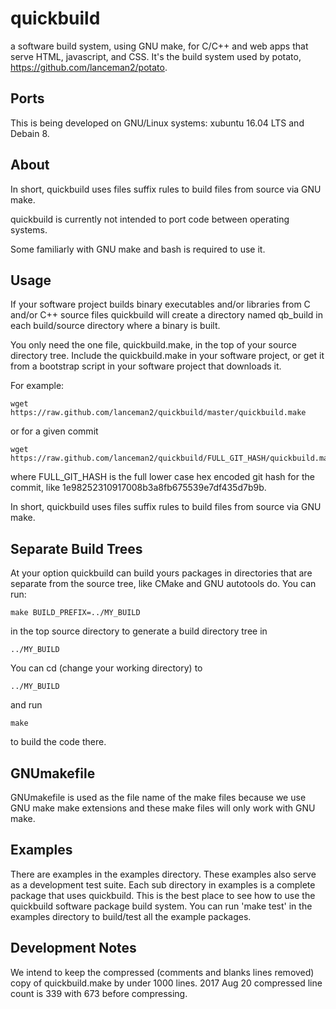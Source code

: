 # quickbuild

a software build system, using GNU make, for C/C++ and web apps
that serve HTML, javascript, and CSS.  It's the build system used
by potato, https://github.com/lanceman2/potato.

## Ports

This is being developed on GNU/Linux systems: xubuntu 16.04 LTS
and Debain 8.

## About

In short, quickbuild uses files suffix rules to build files from source
via GNU make.

quickbuild is currently not intended to port code between operating
systems.

Some familiarly with GNU make and bash is required to use it.


## Usage

If your software project builds binary executables and/or libraries from C
and/or C++ source files quickbuild will create a directory named qb_build
in each build/source directory where a binary is built.

You only need the one file, quickbuild.make, in the top of your source
directory tree.  Include the quickbuild.make in your software project, or
get it from a bootstrap script in your software project that downloads
it.

For example:
```
wget https://raw.github.com/lanceman2/quickbuild/master/quickbuild.make
```

or for a given commit
```
wget https://raw.github.com/lanceman2/quickbuild/FULL_GIT_HASH/quickbuild.make
```
where FULL_GIT_HASH is the full lower case hex encoded git hash for the
commit, like 1e98252310917008b3a8fb675539e7df435d7b9b.

In short, quickbuild uses files suffix rules to build files from source
via GNU make.


## Separate Build Trees

At your option quickbuild can build yours packages in directories that are
separate from the source tree, like CMake and GNU autotools do.  You can
run:

```
make BUILD_PREFIX=../MY_BUILD
```
in the top source directory to generate a build directory tree in
```
../MY_BUILD
```
You can cd (change your working directory) to
```
../MY_BUILD
```
and run
```
make
```
to build the code there.

## GNUmakefile

GNUmakefile is used as the file name of the make files because we use GNU
make make extensions and these make files will only work with GNU make.


## Examples

There are examples in the examples directory.  These examples also serve
as a development test suite.  Each sub directory in examples is a complete
package that uses quickbuild.  This is the best place to see how to use
the quickbuild software package build system.  You can run 'make test' in
the examples directory to build/test all the example packages.


## Development Notes


We intend to keep the compressed (comments and blanks lines removed) copy
of quickbuild.make by under 1000 lines.  2017 Aug 20 compressed line
count is 339 with 673 before compressing.


